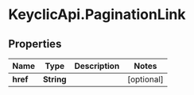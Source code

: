 # KeyclicApi.PaginationLink

## Properties
Name | Type | Description | Notes
------------ | ------------- | ------------- | -------------
**href** | **String** |  | [optional] 


